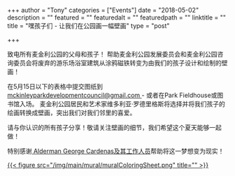 +++
author = "Tony"
categories = ["Events"]
date = "2018-05-02"
description = ""
featured = ""
featuredalt = ""
featuredpath = ""
linktitle = ""
title = "嘿孩子们 - 让我们在公园画一幅壁画"
type = "post"

+++
<P>
致电所有麦金利公园的父母和孩子！
帮助麦金利公园发展委员会和麦金利公园咨询委员会将废弃的游乐场浴室建筑从涂鸦磁铁转变为由我们的孩子设计和绘制的壁画！
</p>
<p>在5月15日以下的表格中提交图纸到  <a href="mailto:mckinleyparkdevelopmentcouncil@gmail.com" title="Email" class="fa fa-envelope">mckinleyparkdevelopmentcouncil@gmail.com </a>    - 或者在Park Fieldhouse或图书馆入场。
麦金利公园居民和艺术家维多利亚·罗德里格斯将选择并将我们孩子的绘画转换成壁画，突出我们对我们邻里的喜爱。
</p>
<p>请与你认识的所有孩子分享！敬请关注壁画的细节，我们希望这个夏天能够一起做！
</p>
<p>特别感谢<a href="http://www.12thwardchicago.com"> Alderman George Cardenas及其工作人员</a>帮助将这一梦想变为现实！
</p>

<a href="https://drive.google.com/file/d/0B0znleYpwmY2UW4xaVhFSHhzU1FEZjF5LVB2dV85aTN5MDRR/view">
{{< figure src="/img/main/mural/muralColoringSheet.png" title="" >}}
</a>